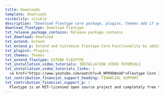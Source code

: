 ```yaml
---
title: Downloads
template: downloads
visibility: visible
description: "Download Flextype core package, plugins, themes add if you want to report a bug or contribute your ideas, you can use the Flextype GitHub Issues tracker"
download_flextype: Download Flextype
txt_release_package_contains: Release package contains
txt_download: Download
txt_extend: Extend
txt_extend_p: Extend and Customize Flextype Core Functionality by adding plugins, themes, and other packages.
txt_plugins: Plugins
txt_themes: Themes
txt_extend_flextype: EXTEND FLEXTYPE
txt_installation_video_tutorials: INSTALLATION VIDEO TUTORIALS
txt_installation_video_tutorials_links: |
  <a href="https://www.youtube.com/watch?v=R_NPR9bWxUA">Flextype Core Installation</a> / <a href="https://www.youtube.com/watch?v=s5HEOmawFOA">Flextype Website Installation</a>
txt_contribution_financial_support_heading: FINANCIAL SUPPORT
txt_contribution_financial_support_p: |
  Flextype is an MIT-licensed open source project and completely free to use. However, the amount of effort needed to maintain and develop new features for the project is not sustainable without proper financial backing. <br><br> You can support it's ongoing development by being a project backer or a sponsor:<br><a class="invert" href="https://www.patreon.com/awilum">Become a backer or sponsor on Patreon</a>, <a class="invert" href="//flextype.org/en/one-time-donation">One-time donation via PayPal, QIWI, Sberbank, Yandex</a>, <a class="invert" href="//flextype.org/en/sponsors">Visit our Sponsors & Backers page</a>
---
```

